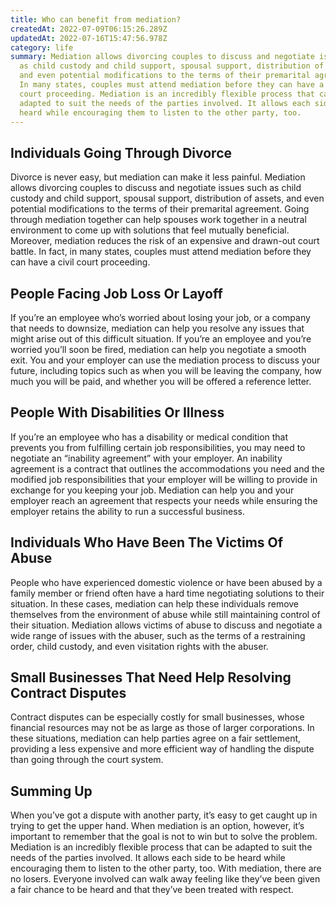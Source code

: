 ```yaml
---
title: Who can benefit from mediation?
createdAt: 2022-07-09T06:15:26.289Z
updatedAt: 2022-07-16T15:47:56.978Z
category: life
summary: Mediation allows divorcing couples to discuss and negotiate issues such
  as child custody and child support, spousal support, distribution of assets,
  and even potential modifications to the terms of their premarital agreement.
  In many states, couples must attend mediation before they can have a civil
  court proceeding. Mediation is an incredibly flexible process that can be
  adapted to suit the needs of the parties involved. It allows each side to be
  heard while encouraging them to listen to the other party, too.
---
```


## Individuals Going Through Divorce

Divorce is never easy, but mediation can make it less painful. Mediation allows divorcing couples to discuss and negotiate issues such as child custody and child support, spousal support, distribution of assets, and even potential modifications to the terms of their premarital agreement. Going through mediation together can help spouses work together in a neutral environment to come up with solutions that feel mutually beneficial. Moreover, mediation reduces the risk of an expensive and drawn-out court battle. In fact, in many states, couples must attend mediation before they can have a civil court proceeding.

## People Facing Job Loss Or Layoff

If you’re an employee who’s worried about losing your job, or a company that needs to downsize, mediation can help you resolve any issues that might arise out of this difficult situation. If you’re an employee and you’re worried you’ll soon be fired, mediation can help you negotiate a smooth exit. You and your employer can use the mediation process to discuss your future, including topics such as when you will be leaving the company, how much you will be paid, and whether you will be offered a reference letter.

## People With Disabilities Or Illness

If you’re an employee who has a disability or medical condition that prevents you from fulfilling certain job responsibilities, you may need to negotiate an “inability agreement” with your employer. An inability agreement is a contract that outlines the accommodations you need and the modified job responsibilities that your employer will be willing to provide in exchange for you keeping your job. Mediation can help you and your employer reach an agreement that respects your needs while ensuring the employer retains the ability to run a successful business.

## Individuals Who Have Been The Victims Of Abuse

People who have experienced domestic violence or have been abused by a family member or friend often have a hard time negotiating solutions to their situation. In these cases, mediation can help these individuals remove themselves from the environment of abuse while still maintaining control of their situation. Mediation allows victims of abuse to discuss and negotiate a wide range of issues with the abuser, such as the terms of a restraining order, child custody, and even visitation rights with the abuser.

## Small Businesses That Need Help Resolving Contract Disputes

Contract disputes can be especially costly for small businesses, whose financial resources may not be as large as those of larger corporations. In these situations, mediation can help parties agree on a fair settlement, providing a less expensive and more efficient way of handling the dispute than going through the court system.

## Summing Up

When you’ve got a dispute with another party, it’s easy to get caught up in trying to get the upper hand. When mediation is an option, however, it’s important to remember that the goal is not to win but to solve the problem. Mediation is an incredibly flexible process that can be adapted to suit the needs of the parties involved. It allows each side to be heard while encouraging them to listen to the other party, too. With mediation, there are no losers. Everyone involved can walk away feeling like they’ve been given a fair chance to be heard and that they’ve been treated with respect.
